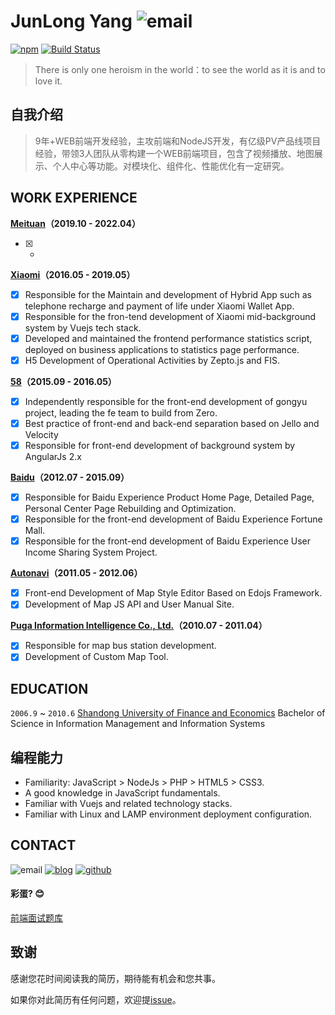 # JunLong Yang ![email][email]

[![npm][npm]][npm-url]
[![Build Status][build-status]][build-status-url]

> There is only one heroism in the world：to see the world as it is and to love it.

## 自我介绍
> 9年+WEB前端开发经验，主攻前端和NodeJS开发，有亿级PV产品线项目经验，带领3人团队从零构建一个WEB前端项目，包含了视频播放、地图展示、个人中心等功能。对模块化、组件化、性能优化有一定研究。



## WORK EXPERIENCE
**[Meituan](https://www.meituan.com/)（2019.10 - 2022.04）**
  - [x] -

**[Xiaomi](https://www.mi.com/)（2016.05 - 2019.05）** 
  - [x] Responsible for the Maintain and development of Hybrid App such as telephone recharge and payment of life under Xiaomi Wallet App.
  - [x] Responsible for the fron-tend development of Xiaomi mid-background system by Vuejs tech stack.
  - [x] Developed and maintained the frontend performance statistics script, deployed on business applications to statistics page performance.
  - [x] H5 Development of Operational Activities by Zepto.js and FIS.

**[58](https://www.58.com/)（2015.09 - 2016.05）**
  - [x] Independently responsible for the front-end development of gongyu project, leading the fe team to build from Zero.
  - [x] Best practice of front-end and back-end separation based on Jello and Velocity
  - [x] Responsible for front-end development of background system by AngularJs 2.x

**[Baidu](https://www.baidu.com/)（2012.07 - 2015.09）**
  - [x] Responsible for Baidu Experience Product Home Page, Detailed Page, Personal Center Page Rebuilding and Optimization.
  - [x] Responsible for the front-end development of Baidu Experience Fortune Mall.
  - [x] Responsible for the front-end development of Baidu Experience User Income Sharing System Project.

**[Autonavi](http://autonavi.com/)（2011.05 - 2012.06）**
  - [x] Front-end Development of Map Style Editor Based on Edojs Framework.
  - [x] Development of Map JS API and User Manual Site.

**[Puga Information Intelligence Co., Ltd.](http://www.pujia.com/)（2010.07 - 2011.04）**
  - [x] Responsible for map bus station development.
  - [x] Development of Custom Map Tool.

## EDUCATION
`2006.9` ~ `2010.6` [Shandong University of Finance and Economics](http://www.sdufe.edu.cn/) 
Bachelor of Science in Information Management and Information Systems

## 编程能力
* Familiarity: JavaScript > NodeJs > PHP > HTML5 > CSS3.
* A good knowledge in JavaScript fundamentals.
* Familiar with Vuejs and related technology stacks.
* Familiar with Linux and LAMP environment deployment configuration.

## CONTACT
![email][email]
[![blog][blog]][blog-url]
[![github][github]][github-url]

#### 彩蛋? :blush:
[前端面试题库](https://github.com/yangjunlong/resume/wiki)

## 致谢
感谢您花时间阅读我的简历，期待能有机会和您共事。

如果你对此简历有任何问题，欢迎提[issue](https://github.com/yangjunlong/resume/issues)。

<!-- Badges -->
[npm]: https://img.shields.io/npm/v/yangjunlong?label=%E6%9D%A8%E5%86%9B%E9%BE%99&logo=tsnode&logoColor=white
[npm-url]: https://www.npmjs.com/package/yangjunlong
[build-status]: https://img.shields.io/github/actions/workflow/status/yangjunlong/resume/release-please.yml?label=PDF&logo=github
[build-status-url]: https://github.com/yangjunlong/resume/actions

[email]: https://img.shields.io/badge/%E9%82%AE%E7%AE%B1-i%40sobird.me-brightgreen?logo=gmail&labelColor=blue&style=social

[blog]: https://img.shields.io/badge/%E5%8D%9A%E5%AE%A2-https://sobird.me-brightgreen?logo=duolingo&labelColor=blue&style=social
[blog-url]:https://sobird.me

[github]: https://img.shields.io/badge/@sobird-blue?logo=github&style=social
[github-url]:https://github.com/sobird
